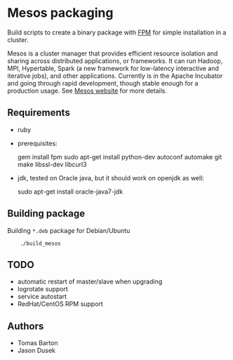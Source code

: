 # Mesos packaging

Build scripts to create a binary package with [FPM](https://github.com/jordansissel/fpm) for simple installation in a cluster. 

Mesos is a cluster manager that provides efficient resource isolation and sharing across distributed applications, or frameworks. It can run Hadoop, MPI, Hypertable, Spark (a new framework for low-latency interactive and iterative jobs), and other applications. Currently is in the Apache Incubator and going through rapid development, though stable enough for a production usage. See [Mesos website](http://incubator.apache.org/mesos/) for more details.

## Requirements

  * ruby
  * prerequisites:

       gem install fpm
       sudo apt-get install python-dev autoconf automake git make libssl-dev libcurl3

  * jdk, tested on Oracle java, but it should work on openjdk as well:

       sudo apt-get install oracle-java7-jdk 

## Building package

Building `*.deb` package for Debian/Ubuntu

        ./build_mesos

## TODO

   * automatic restart of master/slave when upgrading
   * logrotate support
   * service autostart
   * RedHat/CentOS RPM support

## Authors

   * Tomas Barton
   * Jason Dusek

